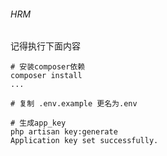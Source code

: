 ###### HRM

记得执行下面内容

```
# 安装composer依赖
composer install
...

# 复制 .env.example 更名为.env

# 生成app_key
php artisan key:generate
Application key set successfully.
```